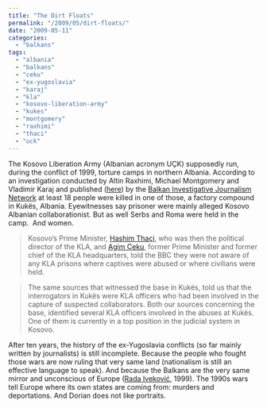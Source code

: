 ```yaml
---
title: "The Dirt Floats"
permalink: "/2009/05/dirt-floats/"
date: "2009-05-11"
categories: 
  - "balkans"
tags: 
  - "albania"
  - "balkans"
  - "ceku"
  - "ex-yugoslavia"
  - "karaj"
  - "kla"
  - "kosovo-liberation-army"
  - "kukes"
  - "montgomery"
  - "raxhimi"
  - "thaci"
  - "uck"
---
```


The Kosovo Liberation Army (Albanian acronym UÇK) supposedly run, during the conflict of 1999, torture camps in northern Albania. According to an investigation conducted by Altin Raxhimi, Michael Montgomery and Vladimir Karaj and published ([here](http://www.balkaninsight.com/en/main/investigations/18064/)) by the [Balkan Investigative Journalism Network](http://www.birn.eu.com/) at least 18 people were killed in one of those, a factory compound in Kukës, Albania. Eyewitnesses say prisoner were mainly alleged Kosovo Albanian collaborationist. But as well Serbs and Roma were held in the camp.  And women.

> Kosovo’s Prime Minister, [Hashim Thaçi](http://en.wikipedia.org/wiki/Hashim_Tha%C3%A7i), who was then the political director of the KLA, and [Agim Çeku](http://en.wikipedia.org/wiki/Agim_Ceku), former Prime Minister and former chief of the KLA headquarters, told the BBC they were not aware of any KLA prisons where captives were abused or where civilians were held.

> The same sources that witnessed the base in Kukës, told us that the interrogators in Kukës were KLA officers who had been involved in the capture of suspected collaborators. Both our sources concerning the base, identified several KLA officers involved in the abuses at Kukës. One of them is currently in a top position in the judicial system in Kosovo.

After ten years, the history of the ex-Yugoslavia conflicts (so far mainly written by journalists) is still incomplete. Because the people who fought those wars are now ruling that very same land (nationalism is still an effective language to speak). And because the Balkans are the very same mirror and unconscious of Europe ([Rada Iveković](http://en.wikipedia.org/wiki/Rada_Ivekovic), 1999). The 1990s wars tell Europe where its own states are coming from: murders and  deportations. And Dorian does not like portraits.
